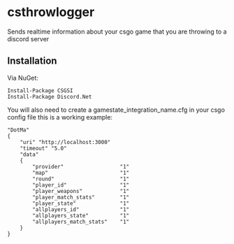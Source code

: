 # csthrowlogger
Sends realtime information about your csgo game that you are throwing to a discord server

## Installation
Via NuGet:

```
Install-Package CSGSI
Install-Package Discord.Net
```
You will also need to create a gamestate_integration_name.cfg in your csgo config file this is a working example:   
```
"DotMa"
{
	"uri" "http://localhost:3000"
	"timeout" "5.0"
	"data"
	{
		"provider"              	"1"
		"map"                   	"1"
		"round"                 	"1"
		"player_id"					"1"
		"player_weapons"			"1"
		"player_match_stats"		"1"
		"player_state"				"1"
		"allplayers_id"				"1"
		"allplayers_state"			"1"
		"allplayers_match_stats"	"1"
	}
}
